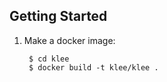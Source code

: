 ## Getting Started

1. Make a docker image:

        $ cd klee
        $ docker build -t klee/klee .

